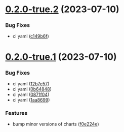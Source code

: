 # [0.2.0-true.2](https://gitlab.cloudical.net/clops-monitoring-platform/clops-helm/compare/0.2.0-true.1...0.2.0-true.2) (2023-07-10)


### Bug Fixes

* ci yaml ([c149b6f](https://gitlab.cloudical.net/clops-monitoring-platform/clops-helm/commit/c149b6fd62b5b2fec1dd1b9f8b60914aa21001de))

# [0.2.0-true.1](https://gitlab.cloudical.net/clops-monitoring-platform/clops-helm/compare/v0.1.1...0.2.0-true.1) (2023-07-10)


### Bug Fixes

* ci yaml ([12b7e57](https://gitlab.cloudical.net/clops-monitoring-platform/clops-helm/commit/12b7e576bd388d9019cad0395e5a3da73f9a4a96))
* ci yaml ([0b64848](https://gitlab.cloudical.net/clops-monitoring-platform/clops-helm/commit/0b6484833a099128310c0f0b2eeb7ae8ed61a05f))
* ci yaml ([0871f04](https://gitlab.cloudical.net/clops-monitoring-platform/clops-helm/commit/0871f042f6d6a3f4d593e903ab97b17551b528f5))
* ci yaml ([1aa8699](https://gitlab.cloudical.net/clops-monitoring-platform/clops-helm/commit/1aa869938a892a921c53335048170df9731e7b62))


### Features

* bump minor versions of charts ([f0e224e](https://gitlab.cloudical.net/clops-monitoring-platform/clops-helm/commit/f0e224e1f65c7f88faa5fa1a0a10dbb4ef2dc630))
